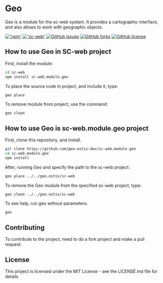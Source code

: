 # Geo

Geo is a module for the sc-web system. It provides a cartographic interface, and also allows to work with geographic objects.

[!['npm'](https://img.shields.io/badge/dynamic/json.svg?label=npm&uri=https%3A%2F%2Fraw.githubusercontent.com%2Fgeo-ostis-dev%2Fsc-web.module.geo%2Fmaster%2Fpackage.json&query=%24.version&colorB=%23f770b4)](https://www.npmjs.com/package/sc-web.module.geo)
[!['sc-web'](https://img.shields.io/badge/dynamic/json.svg?label=sc-web&uri=https%3A%2F%2Fraw.githubusercontent.com%2FIvan-Zhukau%2Fsc-web%2Fmaster%2Fpackage.json&query=%24.version)](https://github.com/Ivan-Zhukau/sc-web)
[![GitHub issues](https://img.shields.io/github/issues/geo-ostis-dev/sc-web.module.geo.svg)](https://github.com/geo-ostis-dev/sc-web.module.geo/issues)
[![GitHub forks](https://img.shields.io/github/forks/geo-ostis-dev/sc-web.module.geo.svg)](https://github.com/geo-ostis-dev/sc-web.module.geo/network)
[![GitHub license](https://img.shields.io/github/license/geo-ostis-dev/sc-web.module.geo.svg)](https://github.com/geo-ostis-dev/sc-web.module.geo)

## How to use Geo in SC-web project
First, install the module:
```bash
cd sc-web
npm install sc-web.module.geo
```
To place the source code in project, and include it, type:
```bash
geo place
```
To remove module from project, use the command:
```bash
geo clean
```

## How to use Geo is sc-web.module.geo project
First, clone this repository, and install.
```bash
git clone https://github.com/geo-ostis-dev/sc-web.module.geo
cd sc-web.module.geo
npm install
```
After, running Geo and specify the path to the sc-web project:
```bash
geo place ../../geo.ostis/sc-web
```
To remove the Geo module from the specified sc-web project, type:
```bash
geo clean ../../geo.ostis/sc-web
```
To see help, run geo without parameters:
```bash
geo
```

## Contributing
To contribute to the project, need to do a fork project and make a pull request.

## License
This project is licensed under the MIT License - see the LICENSE.md file for details
